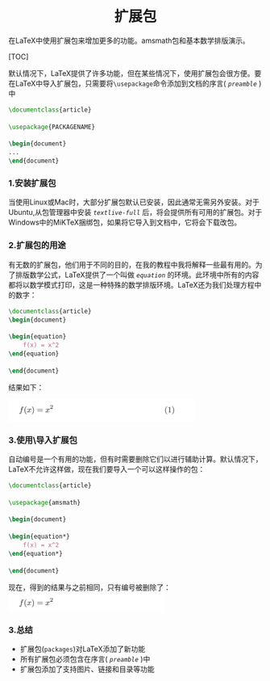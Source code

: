 # <center>扩展包</center>

在LaTeX中使用扩展包来增加更多的功能。amsmath包和基本数学排版演示。

[TOC]

默认情况下，LaTeX提供了许多功能，但在某些情况下，使用扩展包会很方便。要在LaTeX中导入扩展包，只需要将`\usepackage`命令添加到文档的序言( *`preamble`* )中
```latex
\documentclass{article}

\usepackage{PACKAGENAME}

\begin{document}
...
\end{document}
```
### 1.安装扩展包
当使用Linux或Mac时，大部分扩展包默认已安装，因此通常无需另外安装。对于Ubuntu,从包管理器中安装 *`textlive-full`* 后，将会提供所有可用的扩展包。对于Windows中的MiKTeX捆绑包，如果将它导入到文档中，它将会下载改包。

### 2.扩展包的用途
有无数的扩展包，他们用于不同的目的，在我的教程中我将解释一些最有用的。为了排版数学公式，LaTeX提供了一个叫做 *`equation`* 的环境。此环境中所有的内容都将以数学模式打印，这是一种特殊的数学排版环境。LaTeX还为我们处理方程中的数字：
```latex
\documentclass{article}
\begin{document}

\begin{equation}
    f(x) = x^2
\end{equation}

\end{document}
```
结果如下：

<img src="./figs/03-1-11.png" alt="titlepage" align=center />

### 3.使用\导入扩展包
自动编号是一个有用的功能，但有时需要删除它们以进行辅助计算。默认情况下，LaTeX不允许这样做，现在我们要导入一个可以这样操作的包：
```latex
\documentclass{article}

\usepackage{amsmath}

\begin{document}

\begin{equation*}
    f(x) = x^2
\end{equation*}

\end{document}
```
现在，得到的结果与之前相同，只有编号被删除了：
<img src="./figs/03-1-111.png" alt="titlepage" align=center />

### 3.总结
- 扩展包(`packages`)对LaTeX添加了新功能
- 所有扩展包必须包含在序言( *`preamble`* )中
- 扩展包添加了支持图片、链接和目录等功能